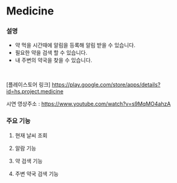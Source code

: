 # Medicine

### 설명
 - 약 먹을 시간때에 알림을 등록해 알림 받을 수 있습니다.<br/>
 - 필요한 약을 검색 할 수 있습니다.<br/>
 - 내 주변의 약국을 찾을 수 있습니다.<br/>

<br/>

[플레이스토어 링크]
https://play.google.com/store/apps/details?id=hs.project.medicine

시연 영상주소 : https://www.youtube.com/watch?v=s9MqMO4ahzA


### 주요 기능

  1. 현재 날씨 조회

  2. 알람 기능

  3. 약 검색 기능

  4. 주변 약국 검색 기능
